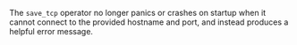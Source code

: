 The `save_tcp` operator no longer panics or crashes on startup when it cannot
connect to the provided hostname and port, and instead produces a helpful error
message.
